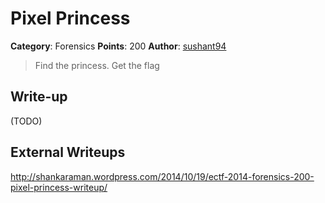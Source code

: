 # Pixel Princess
**Category**: Forensics
**Points**: 200
**Author**: [sushant94](https://github.com/sushant94/)
> Find the princess. Get the flag


## Write-up
(TODO)

## External Writeups
http://shankaraman.wordpress.com/2014/10/19/ectf-2014-forensics-200-pixel-princess-writeup/
